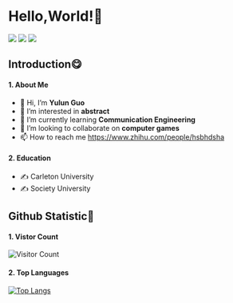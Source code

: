 # Hello,World!👊  
![](https://img.shields.io/badge/-HTML5-E34F26?style=flat-square&logo=html5&logoColor=white)
![](https://img.shields.io/badge/-CSS3-1572B6?style=flat-square&logo=css3)
![](https://img.shields.io/badge/-JavaScript-oringe?style=flat-square&logo=javascript)
## Introduction😋
#### **1. About Me**
- 👋 Hi, I’m **Yulun Guo**
- 👀 I’m interested in **abstract**
- 🌱 I’m currently learning **Communication Engineering**
- 💞️ I’m looking to collaborate on **computer games**
- 📫 How to reach me <https://www.zhihu.com/people/hsbhdsha>
#### **2. Education**
- ✍ Carleton University 
- ✍ Society University

## Github Statistic🤗
#### **1. Vistor Count**  
![Visitor Count](https://profile-counter.glitch.me/YulunGuo/count.svg)    
#### **2. Top Languages**  
[![Top Langs](https://github-readme-stats.vercel.app/api/top-langs/?username=YulunGuo&layout=compact)](https://github.com/YulunGuo/github-readme-stats)  

